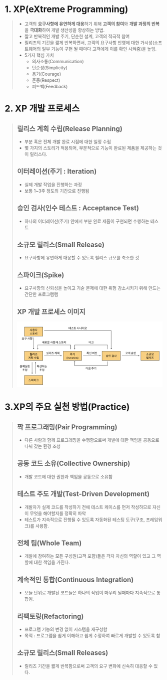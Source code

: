 # 1. XP(eXtreme Programming)
> - 고객의 **요구사항에 유연하게 대응**하기 위해 **고객의 참여**와 **개발 과정의 반복**을 **극대화**하여 개발 생산성을 향상하는 방법.
> - 짧고 반복적인 개발 주기, 단순한 설계, 고객의 적극적 참여
> - 릴리즈의 기간을 짧게 반복하면서, 고객의 요구사항 반영에 대한 가시성(소프트웨어의 일부 기능이 구현 될 때마다 고객에게 이를 확인 시켜줌)을 높임.
> - 5가지 핵심 가치
>   - 의사소통(Communication)
>   - 단순성(Simplicity)
>   - 용기(Courage)
>   - 존중(Respect)
>   - 피드백(Feedback)

# 2. XP 개발 프로세스
> ## 릴리스 계획 수립(Release Planning)
> - 부분 혹은 전체 개발 완료 시점에 대한 일정 수립
> - 몇 가지의 스토리가 적용되어, 부분적으로 기능이 완료된 제품을 제공하는 것이 릴리스다.
>
> ## 이터레이션(주기 : Iteration)
> - 실제 개발 작업을 진행하는 과정
> - 보통 1~3주 정도의 기간으로 진행됨
>
> ## 승인 검사(인수 테스트 : Acceptance Test)
> - 하나의 이터레이션(주기) 안에서 부분 완료 제품이 구현되면 수행하는 테스트
>
> ## 소규모 릴리스(Small Release)
> - 요구사항에 유연하게 대응할 수 있도록 릴리스 규모를 축소한 것
>
> ## 스파이크(Spike)
> - 요구사항의 신뢰성을 높이고 기술 문제에 대한 위험 감소시키기 위해 만드는 간단한 프로그램램
>
> ## XP 개발 프로세스 이미지
> ![alt text](XP_개발_프로세스.png)

# 3.XP의 주요 실천 방법(Practice)
> ## 짝 프로그래밍(Pair Programming)
> - 다른 사람과 함께 프로그래밍을 수행함으로써 개발에 대한 책임을 공동으로 나눠 갖는 환경 조성
>
> ## 공동 코드 소유(Collective Ownership)
> - 개발 코드에 대한 권한과 책임을 공동으로 소유함
>
> ## 테스트 주도 개발(Test-Driven Development)
> - 개발자가 실제 코드를 작성하기 전에 테스트 케이스를 먼저 작성하므로 자신이 무엇을 해야할지를 정확히 파악
> - 테스트가 지속적으로 진행될 수 있도록 자동화된 테스팅 도구(구조, 프레임워크)를 사용함.
>
> ## 전체 팀(Whole Team)
> - 개발에 참여하는 모든 구성원(고객 포함)들은 각자 자신의 역할이 있고 그 역할에 대한 책임을 가진다.
>
> ## 계속적인 통합(Continuous Integration)
> - 모듈 단위로 개발된 코드들은 하나의 작업이 마무리 될때마다 지속적으로 통합됨.
>
> ## 리팩토링(Refactoring)
> - 프로그램 기능의 변경 없이 시스템을 재구성함
> - 목적 : 프로그램을 쉽게 이해하고 쉽게 수정하여 빠르게 개발할 수 있도록 함
>
> ## 소규모 릴리스(Small Releases)
> - 릴리즈 기간을 짧게 반복함으로써 고객의 요구 변화에 신속히 대응할 수 있다.

